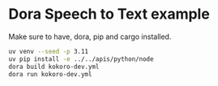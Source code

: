 # Dora Speech to Text example

Make sure to have, dora, pip and cargo installed.

```bash
uv venv --seed -p 3.11
uv pip install -e ../../apis/python/node
dora build kokoro-dev.yml
dora run kokoro-dev.yml
```
